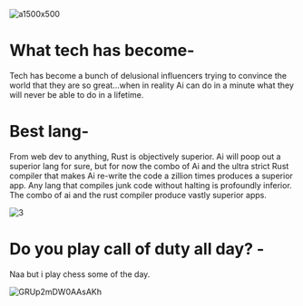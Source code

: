 ![a1500x500](https://github.com/user-attachments/assets/acda01e9-9281-4c00-a739-8810b5df9e89)

# What tech has become-

Tech has become a bunch of delusional influencers trying to convince the world that they are so great...when in reality Ai can do in a minute what they will never be able to do in a lifetime. 



# Best lang-

From web dev to anything, Rust is objectively superior. Ai will poop out a superior lang for sure, but for now the combo of Ai and the ultra strict Rust compiler that makes Ai re-write the code a zillion times produces a superior app. Any lang that compiles junk code without halting is profoundly inferior. The combo of ai and the rust compiler produce vastly superior apps. 

![3](https://github.com/user-attachments/assets/92b503f2-5576-4a9e-87a8-1ef612393cb5)


# Do you play call of duty all day? -
Naa but i play chess some of the day. 


![GRUp2mDW0AAsAKh](https://github.com/user-attachments/assets/4574289c-56eb-4b6a-aeca-50163dda3796)
